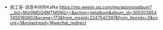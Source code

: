- 民工哥-消息中间件Kafka
  https://mp.weixin.qq.com/mp/appmsgalbum?__biz=MzI0MDQ4MTM5NQ==&action=getalbum&album_id=3002038547455180802&scene=173&from_msgid=2247542397&from_itemidx=2&count=3&nolastread=1#wechat_redirect
